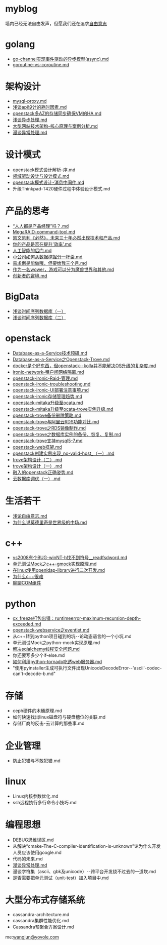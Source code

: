 # myblog
墙内已经无法自由发声，但愿我们还在追求[自由意志](https://github.com/jwongzblog/myblog/blob/master/openstack/生活若干/浅论自由意志.md)

# golang
- [go-channel实现事件驱动的异步模型(async).md](https://github.com/jwongzblog/myblog/blob/master/openstack/golang/go-channel实现事件驱动的异步模型(async).md)
- [goroutine-vs-coroutine.md](https://github.com/jwongzblog/myblog/blob/master/openstack/golang/goroutine-vs-coroutine.md)

# 架构设计
- [mysql-proxy.md](https://github.com/jwongzblog/myblog/blob/master/openstack/架构设计/mysql-proxy.md)
- [浅谈api设计的耗时因素.md](https://github.com/jwongzblog/myblog/blob/master/openstack/架构设计/浅谈api设计的耗时因素.md)
- [openstack多AZ的存储同步确保VM的HA.md](https://github.com/jwongzblog/myblog/blob/master/openstack/架构设计/openstack多AZ的存储同步确保VM的HA.md)
- [浅谈异步处理.md](https://github.com/jwongzblog/myblog/blob/master/openstack/架构设计/浅谈异步处理.md)
- [大型网站技术架构-核心原理与案例分析.md](https://github.com/jwongzblog/myblog/blob/master/openstack/架构设计/大型网站技术架构-核心原理与案例分析.md)
- [漫谈异常处理.md](https://github.com/jwongzblog/myblog/blob/master/openstack/编程思想/漫谈异常处理.md)

# 设计模式
- openstack模式设计解析-序.md     
- [领域驱动设计与设计模式.md](https://github.com/jwongzblog/myblog/blob/master/openstack/设计模式/领域驱动设计与设计模式.md)
- [openstack模式设计-消息中间件.md](https://github.com/jwongzblog/myblog/blob/master/openstack/设计模式/openstack模式设计-消息中间件.md)
- 升级Thinkpad-T420硬件过程中体验设计模式.md

# 产品的思考
- [“人人都是产品经理”吗？.md](https://github.com/jwongzblog/myblog/blob/master/openstack/产品的思考/“人人都是产品经理”吗？.md)
- [MegaRAID-command-tool.md](https://github.com/jwongzblog/myblog/blob/master/openstack/产品的思考/MegaRAID-command-tool.md)
- [凯文凯利《必然》，未来三十年必然出现技术和产品.md](https://github.com/jwongzblog/myblog/blob/master/openstack/产品的思考/凯文凯利《必然》，未来三十年必然出现技术和产品.md)
- [你的产品是否在提升'效率'.md](https://github.com/jwongzblog/myblog/blob/master/openstack/产品的思考/你的产品是否在提升'效率'.md)
- [人工智能的后门.md](https://github.com/jwongzblog/myblog/blob/master/openstack/产品的思考/人工智能的后门.md)
- [小公司如何从数据挖掘分一杯羹.md](https://github.com/jwongzblog/myblog/blob/master/openstack/产品的思考/小公司如何从数据挖掘分一杯羹.md)
- [需求倒是能做哦，但要给我三个月.md](https://github.com/jwongzblog/myblog/blob/master/openstack/产品的思考/需求倒是能做哦，但要给我三个月.md)
- [作为一名wower，游戏可以分为魔兽世界和其他.md](https://github.com/jwongzblog/myblog/blob/master/openstack/产品的思考/作为一名wower，游戏可以分为魔兽世界和其他.md)
- [创新者的窘境.md](https://github.com/jwongzblog/myblog/blob/master/产品的思考/创新者的窘境.md)

# BigData
- [浅谈时间序列数据库（一）](https://github.com/jwongzblog/myblog/blob/master/BigData/%E6%B5%85%E8%B0%88%E6%97%B6%E9%97%B4%E5%BA%8F%E5%88%97%E6%95%B0%E6%8D%AE%E5%BA%93%EF%BC%88%E4%B8%80%EF%BC%89.md)
- [浅谈时间序列数据库（二）](https://github.com/jwongzblog/myblog/blob/master/BigData/%E6%B5%85%E8%B0%88%E6%97%B6%E9%97%B4%E5%BA%8F%E5%88%97%E6%95%B0%E6%8D%AE%E5%BA%93%EF%BC%88%E4%BA%8C%EF%BC%89.md)

# openstack 
- [Database-as-a-Service技术预研.md](https://github.com/jwongzblog/myblog/blob/master/openstack/Database-as-a-Service技术预研.md)
- [Database-as-a-Service之Openstack-Trove.md](https://github.com/jwongzblog/myblog/blob/master/openstack/Database-as-a-Service之Openstack-Trove.md)
- [docker是个好东西，但openstack--kolla并不能解决OS升级的复杂度.md](https://github.com/jwongzblog/myblog/blob/master/openstack/docker是个好东西，但openstack--kolla并不能解决OS升级的复杂度.md)
- [ironic-network-租户间网络隔离.md](https://github.com/jwongzblog/myblog/blob/master/openstack/ironic-network-租户间网络隔离.md)
- [openstack-ironic-Raid-管理.md](https://github.com/jwongzblog/myblog/blob/master/openstack/openstack-ironic-Raid-管理.md)
- [openstack-ironic-troubleshooting.md](https://github.com/jwongzblog/myblog/blob/master/openstack/openstack-ironic-troubleshooting.md)
- [openstack-ironic-UI部署注意事项.md](https://github.com/jwongzblog/myblog/blob/master/openstack/openstack-ironic-UI部署注意事项.md)
- [openstack-ironic存储管理趋势.md](https://github.com/jwongzblog/myblog/blob/master/openstack/openstack-ironic存储管理趋势.md)
- [openstack-mitaka升级至ocata.md](https://github.com/jwongzblog/myblog/blob/master/openstack/openstack-mitaka升级至ocata.md)
- [openstack-mitaka升级至ocata-trove实例升级.md](https://github.com/jwongzblog/myblog/blob/master/openstack/openstack-mitaka升级至ocata-trove实例升级.md)
- [openstack-trove备份删除策略.md](https://github.com/jwongzblog/myblog/blob/master/openstack/openstack-trove备份删除策略.md)
- [openstack-trove与阿里云RDS功能对比.md](https://github.com/jwongzblog/myblog/blob/master/openstack/openstack-trove与阿里云RDS功能对比.md)
- [openstack-trove之RDS镜像制作.md](https://github.com/jwongzblog/myblog/blob/master/openstack/openstack-trove之RDS镜像制作.md)
- [openstack-trove之数据库实例的备份、恢复、复制.md](https://github.com/jwongzblog/myblog/blob/master/openstack/openstack-trove之数据库实例的备份、恢复、复制.md)
- [openstack-trove支持mysql5-7.md](https://github.com/jwongzblog/myblog/blob/master/openstack/openstack-trove支持mysql5-7.md)
- [openstack-web框架.md](https://github.com/jwongzblog/myblog/blob/master/openstack/openstack-web框架.md)
- [openstack创建实例出现_no-valid-host_（一）.md](https://github.com/jwongzblog/myblog/blob/master/openstack/openstack创建实例出现_no-valid-host_（一）.md)
- [trove架构设计（二）.md](https://github.com/jwongzblog/myblog/blob/master/openstack/trove架构设计（二）.md)
- [trove架构设计（一）.md](https://github.com/jwongzblog/myblog/blob/master/openstack/trove架构设计（一）.md)
- [融入的openstack正确姿势.md](https://github.com/jwongzblog/myblog/blob/master/openstack/融入的openstack正确姿势.md)
- [云数据库调优（一）.md](https://github.com/jwongzblog/myblog/blob/master/openstack/云数据库调优（一）.md)

# 生活若干
- [浅论自由意志.md](https://github.com/jwongzblog/myblog/blob/master/openstack/生活若干/浅论自由意志.md)
- [为什么说莫德里奇是世界级的中场.md](https://github.com/jwongzblog/myblog/blob/master/openstack/生活若干/为什么说莫德里奇是世界级的中场.md)

# c++
- [vs2008有个BUG-winNT-h找不到符号__readfsdword.md](https://github.com/jwongzblog/myblog/blob/master/openstack/c%2B%2B/vs2008有个BUG-winNT-h找不到符号__readfsdword.md)
- [单元测试Mock之c++-gmock实现原理.md](https://github.com/jwongzblog/myblog/blob/master/c%2B%2B/%E5%8D%95%E5%85%83%E6%B5%8B%E8%AF%95Mock%E4%B9%8Bc%2B%2B-gmock%E5%AE%9E%E7%8E%B0%E5%8E%9F%E7%90%86.md)
- [在linux使用openldap-library进行二次开发.md](https://github.com/jwongzblog/myblog/blob/master/openstack/c%2B%2B/在linux使用openldap-library进行二次开发.md)
- [为什么c++很难](https://github.com/jwongzblog/myblog/blob/master/c%2B%2B/%E4%B8%BA%E4%BB%80%E4%B9%88c%2B%2B%E5%BE%88%E9%9A%BE.md)
- [聊聊COM组件](https://github.com/jwongzblog/myblog/blob/master/c%2B%2B/%E8%81%8A%E8%81%8ACOM%E7%BB%84%E4%BB%B6.md)

# python
- [cx_freeze打包出错：runtimeerror-maximum-recursion-depth-exceeded.md](https://github.com/jwongzblog/myblog/blob/master/openstack/python/cx_freeze打包出错：runtimeerror-maximum-recursion-depth-exceeded.md)
- [openstack-webservice之eventlet.md](https://github.com/jwongzblog/myblog/blob/master/openstack/python/openstack-webservice之eventlet.md)
- 从c++转到python项目碰到的坑--论动态语言的一个小坑.md
- 单元测试Mock之python-mock实现原理.md
- [解决sqlalchemy线程安全问题.md](https://github.com/jwongzblog/myblog/blob/master/openstack/python/解决sqlalchemy线程安全问题.md)
- 你还要写多少个if-else.md
- [如何利用python-tornado吃透web服务器.md](https://github.com/jwongzblog/myblog/blob/master/openstack/python/如何利用python-tornado吃透web服务器.md)
- "使用pyinstaller生成可执行文件出现UnicodeDecodeError--'ascii'-codec-can't-decode-b.md"

# 存储
- ceph硬件的木桶原理.md            
- 如何快速找出linux磁盘符与硬盘槽位的关联.md
- 存储厂商的反击-云计算的那些事.md

# 企业管理
- 防止犯错与不敢犯错.md

# linux
- Linux内核参数优化.md  
- ssh远程执行多行命令小技巧.md

# 编程思想
- DEBUG思维误区.md
- 从解决“cmake-The-C-compiler-identification-is-unknown”论为什么开发人员应该使用google.md
- 代码的未来.md
- [漫谈异常处理.md](https://github.com/jwongzblog/myblog/blob/master/openstack/编程思想/漫谈异常处理.md)
- 漫谈字符集（ascii、gbk及unicode）--跨平台开发绕不过去的一道坎.md
- 是否需要把单元测试（unit-test）加入项目中.md

# 大型分布式存储系统
- cassandra-architecture.md  
- cassandra集群性能优化.md  
- Cassandra预聚合方案设计.md


me:wangjun@yovole.com